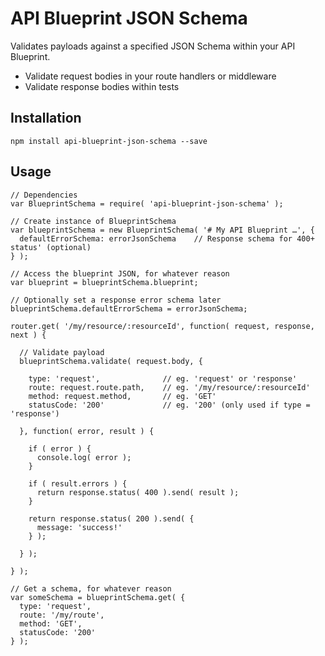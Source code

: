 # API Blueprint JSON Schema

Validates payloads against a specified JSON Schema within your API Blueprint.

* Validate request bodies in your route handlers or middleware
* Validate response bodies within tests

## Installation

    npm install api-blueprint-json-schema --save

## Usage

    // Dependencies
    var BlueprintSchema = require( 'api-blueprint-json-schema' );

    // Create instance of BlueprintSchema
    var blueprintSchema = new BlueprintSchema( '# My API Blueprint …', {
      defaultErrorSchema: errorJsonSchema    // Response schema for 400+ status' (optional)
    } );

    // Access the blueprint JSON, for whatever reason
    var blueprint = blueprintSchema.blueprint;

    // Optionally set a response error schema later
    blueprintSchema.defaultErrorSchema = errorJsonSchema;

    router.get( '/my/resource/:resourceId', function( request, response, next ) {

      // Validate payload
      blueprintSchema.validate( request.body, {

        type: 'request',              // eg. 'request' or 'response'
        route: request.route.path,    // eg. '/my/resource/:resourceId'
        method: request.method,       // eg. 'GET'
        statusCode: '200'             // eg. '200' (only used if type = 'response')

      }, function( error, result ) {

        if ( error ) {
          console.log( error );
        }

        if ( result.errors ) {
          return response.status( 400 ).send( result );
        }

        return response.status( 200 ).send( {
          message: 'success!'
        } );

      } );

    } );

    // Get a schema, for whatever reason
    var someSchema = blueprintSchema.get( {
      type: 'request',
      route: '/my/route',
      method: 'GET',
      statusCode: '200'
    } );
